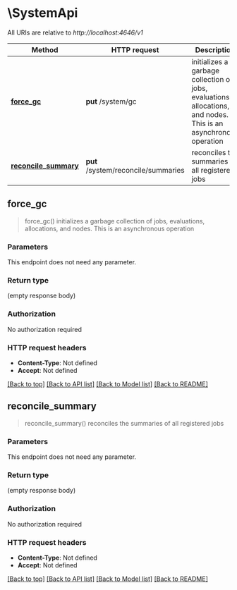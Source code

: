 # \SystemApi

All URIs are relative to *http://localhost:4646/v1*

Method | HTTP request | Description
------------- | ------------- | -------------
[**force_gc**](SystemApi.md#force_gc) | **put** /system/gc | initializes a garbage collection of jobs, evaluations, allocations, and nodes. This is an asynchronous operation
[**reconcile_summary**](SystemApi.md#reconcile_summary) | **put** /system/reconcile/summaries | reconciles the summaries of all registered jobs



## force_gc

> force_gc()
initializes a garbage collection of jobs, evaluations, allocations, and nodes. This is an asynchronous operation

### Parameters

This endpoint does not need any parameter.

### Return type

 (empty response body)

### Authorization

No authorization required

### HTTP request headers

- **Content-Type**: Not defined
- **Accept**: Not defined

[[Back to top]](#) [[Back to API list]](../README.md#documentation-for-api-endpoints) [[Back to Model list]](../README.md#documentation-for-models) [[Back to README]](../README.md)


## reconcile_summary

> reconcile_summary()
reconciles the summaries of all registered jobs

### Parameters

This endpoint does not need any parameter.

### Return type

 (empty response body)

### Authorization

No authorization required

### HTTP request headers

- **Content-Type**: Not defined
- **Accept**: Not defined

[[Back to top]](#) [[Back to API list]](../README.md#documentation-for-api-endpoints) [[Back to Model list]](../README.md#documentation-for-models) [[Back to README]](../README.md)

